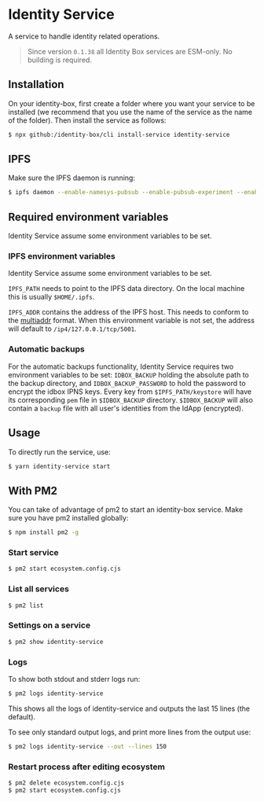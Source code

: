 # Identity Service

A service to handle identity related operations.

> Since version `0.1.38` all Identity Box services are ESM-only. No building is required.

## Installation

On your identity-box, first create a folder where you want your service to be installed (we recommend that you use the name of the service as the name of the folder). Then install the service as follows:

```bash
$ npx github:/identity-box/cli install-service identity-service
```

## IPFS

Make sure the IPFS daemon is running:

```bash
$ ipfs daemon --enable-namesys-pubsub --enable-pubsub-experiment --enable-gc --migrate
```

## Required environment variables

Identity Service assume some environment variables to be set.

### IPFS environment variables

Identity Service assume some environment variables to be set.

`IPFS_PATH` needs to point to the IPFS data directory. On the local machine this is usually `$HOME/.ipfs`.

`IPFS_ADDR` contains the address of the IPFS host. This needs to conform to the
[multiaddr](https://multiformats.io/multiaddr/) format. When this environment
variable is not set, the address will default to `/ip4/127.0.0.1/tcp/5001`.

### Automatic backups

For the automatic backups functionality, Identity Service requires two environment variables to be set: `IDBOX_BACKUP` holding the absolute path
to the backup directory, and `IDBOX_BACKUP_PASSWORD` to hold the password to encrypt the idbox IPNS keys. Every key from `$IPFS_PATH/keystore` will
have its corresponding `pem` file in `$IDBOX_BACKUP` directory. `$IDBOX_BACKUP` will also contain a `backup` file with all user's identities from the IdApp (encrypted).

## Usage

To directly run the service, use:

```bash
$ yarn identity-service start
```

## With PM2

You can take of advantage of pm2 to start an identity-box service. Make sure you have pm2 installed globally:

```bash
$ npm install pm2 -g
```

### Start service

```bash
$ pm2 start ecosystem.config.cjs
```

### List all services

```bash
$ pm2 list
```

### Settings on a service

```bash
$ pm2 show identity-service
```

### Logs

To show both stdout and stderr logs run:

```bash
$ pm2 logs identity-service
```

This shows all the logs of identity-service and outputs the last 15 lines (the default).

To see only standard output logs, and print more lines from the output use:

```bash
$ pm2 logs identity-service --out --lines 150
```

### Restart process after editing ecosystem

```bash
$ pm2 delete ecosystem.config.cjs
$ pm2 start ecosystem.config.cjs
```
